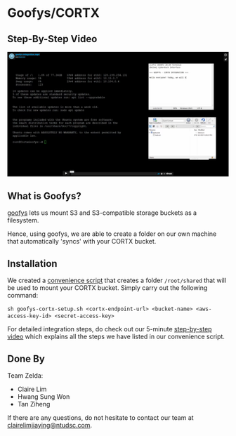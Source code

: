 # Goofys/CORTX

## Step-By-Step Video

[![Goofys/CORTX Integration Video](video-thumbnail.png)](https://vimeo.com/581988233)


## What is Goofys?

[goofys](https://github.com/kahing/goofys) lets us mount S3 and S3-compatible storage buckets as a filesystem. 

Hence, using goofys, we are able to create a folder on our own machine that automatically 'syncs' with your CORTX bucket.

## Installation 

We created a [convenience script](./goofys-cortx-setup.sh) that creates a folder `/root/shared` that will be used to mount your CORTX bucket. Simply carry out the following command:

```
sh goofys-cortx-setup.sh <cortx-endpoint-url> <bucket-name> <aws-access-key-id> <secret-access-key>
```

For detailed integration steps, do check out our 5-minute [step-by-step video]() which explains all the steps we have listed in our convenience script.

## Done By

Team Zelda:

- Claire Lim
- Hwang Sung Won
- Tan Ziheng

If there are any questions, do not hesitate to contact our team at clairelimjiaying@ntudsc.com.